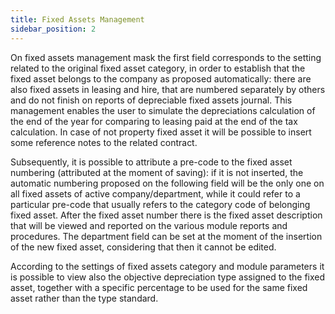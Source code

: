 ```yaml
---
title: Fixed Assets Management
sidebar_position: 2
---
```


On fixed assets management mask the first field corresponds to the setting related to the original fixed asset category, in order to establish that the fixed asset belongs to the company as proposed automatically: there are also fixed assets in leasing and hire, that are numbered separately by others and do not finish on reports of depreciable fixed assets journal. This management enables the user to simulate the depreciations calculation of the end of the year for comparing to leasing paid at the end of the tax calculation. In case of not property fixed asset it will be possible to insert some reference notes to the related contract.

Subsequently, it is possible to attribute a pre-code to the fixed asset numbering (attributed at the moment of saving): if it is not inserted, the automatic numbering proposed on the following field will be the only one on all fixed assets of active company/department, while it could refer to a particular pre-code that usually refers to the category code of belonging fixed asset. After the fixed asset number there is the fixed asset description that will be viewed and reported on the various module reports and procedures. The department field can be set at the moment of the insertion of the new fixed asset, considering that then it cannot be edited.

According to the settings of fixed assets category and module parameters it is possible to view also the objective depreciation type assigned to the fixed asset, together with a specific percentage to be used for the same fixed asset rather than the type standard.






